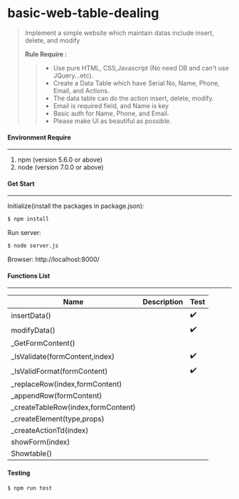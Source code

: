 # basic-web-table-dealing
> Implement a simple website which maintain datas include insert, delete, and modify
>
> **Rule Require :**    
>> - Use pure HTML, CSS,Javascript (No need DB and can't use JQuery...etc).
>> - Create a Data Table which have Serial No, Name, Phone, Email, and Actions.
>> - The data table can do the action insert, delete, modify.
>> - Email is required field, and Name is key
>> - Basic auth for Name, Phone, and Email.
>> - Please make UI as beautiful as possible.

#### Environment Require
----
1. npm (version 5.6.0 or above)
2. node (version 7.0.0 or above)

#### Get Start
----
Initialize(install the packages in package.json): 
```sh
$ npm install
```
Run server: 
```sh
$ node server.js
```
Browser: http://localhost:8000/

#### Functions List
---
| Name | Description |Test|
| ------ | ------ | ------ |
| insertData() ||:heavy_check_mark:|
| modifyData() ||:heavy_check_mark:|
| _GetFormContent() |||
| _IsValidate(formContent,index) ||:heavy_check_mark:|
| _IsValidFormat(formContent) ||:heavy_check_mark:|
| _replaceRow(index,formContent) |||
| _appendRow(formContent) |||
| _createTableRow(index,formContent) |||
| _createElement(type,props) |||
| _createActionTd(index) |||
| showForm(index) |||
| Showtable() |||

#### Testing
```sh
$ npm run test
```

